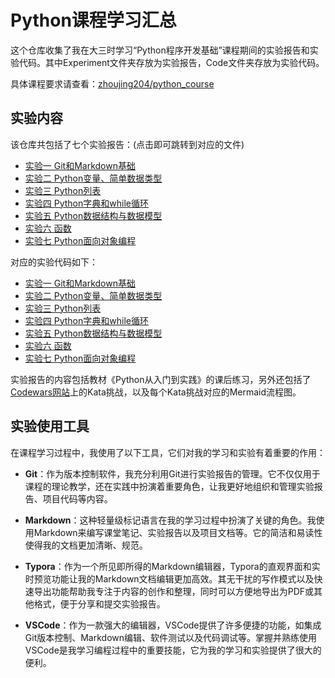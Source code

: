 # Python课程学习汇总

这个仓库收集了我在大三时学习“Python程序开发基础”课程期间的实验报告和实验代码。其中Experiment文件夹存放为实验报告，Code文件夹存放为实验代码。

具体课程要求请查看：[zhoujing204/python_course](https://github.com/zhoujing204/python_course)



## 实验内容

该仓库共包括了七个实验报告：(点击即可跳转到对应的文件)

- [实验一 Git和Markdown基础](https://github.com/RonaWhite/python/blob/main/Experiment/experient1.md)
- [实验二 Python变量、简单数据类型](https://github.com/RonaWhite/python/blob/main/Experiment/experient2.md)
- [实验三 Python列表](https://github.com/RonaWhite/python/blob/main/Experiment/experient3.md)
- [实验四 Python字典和while循环](https://github.com/RonaWhite/python/blob/main/Experiment/experient4.md)
- [实验五 Python数据结构与数据模型](https://github.com/RonaWhite/python/blob/main/Experiment/experient5.md)
- [实验六 函数](https://github.com/RonaWhite/python/blob/main/Experiment/experient6.md)
- [实验七 Python面向对象编程](https://github.com/RonaWhite/python/blob/main/Experiment/experient7.md)

对应的实验代码如下：

- [实验一 Git和Markdown基础](https://github.com/RonaWhite/python/blob/main/Code/experiment1.ipynb)
- [实验二 Python变量、简单数据类型](https://github.com/RonaWhite/python/blob/main/Code/experiment2.ipynb)
- [实验三 Python列表](https://github.com/RonaWhite/python/blob/main/Code/experiment3.ipynb)
- [实验四 Python字典和while循环](https://github.com/RonaWhite/python/blob/main/Code/experiment4.ipynb)
- [实验五 Python数据结构与数据模型](https://github.com/RonaWhite/python/blob/main/Code/experiment5.ipynb)
- [实验六 函数](https://github.com/RonaWhite/python/blob/main/Code/experiment6.ipynb)
- [实验七 Python面向对象编程](https://github.com/RonaWhite/python/blob/main/Code/experiment7.ipynb)

实验报告的内容包括教材《Python从入门到实践》的课后练习，另外还包括了[Codewars网站](https://www.codewars.com/users/RonaWhite)上的Kata挑战，以及每个Kata挑战对应的Mermaid流程图。



## 实验使用工具

在课程学习过程中，我使用了以下工具，它们对我的学习和实验有着重要的作用：

-  **Git**：作为版本控制软件，我充分利用Git进行实验报告的管理。它不仅仅用于课程的理论教学，还在实践中扮演着重要角色，让我更好地组织和管理实验报告、项目代码等内容。

- **Markdown**：这种轻量级标记语言在我的学习过程中扮演了关键的角色。我使用Markdown来编写课堂笔记、实验报告以及项目文档等。它的简洁和易读性使得我的文档更加清晰、规范。

- **Typora**：作为一个所见即所得的Markdown编辑器，Typora的直观界面和实时预览功能让我的Markdown文档编辑更加高效。其无干扰的写作模式以及快速导出功能帮助我专注于内容的创作和整理，同时可以方便地导出为PDF或其他格式，便于分享和提交实验报告。

- **VSCode**：作为一款强大的编辑器，VSCode提供了许多便捷的功能，如集成Git版本控制、Markdown编辑、软件测试以及代码调试等。掌握并熟练使用VSCode是我学习编程过程中的重要技能，它为我的学习和实验提供了很大的便利。





















